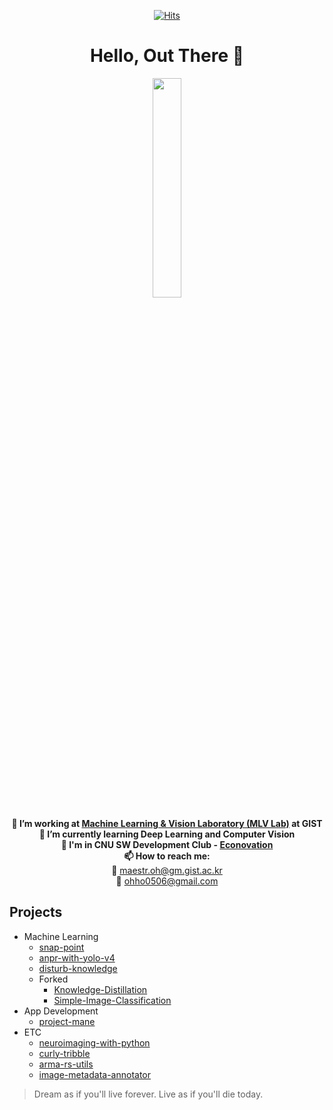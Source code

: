 <div align=center>
  
[![Hits](https://hits.seeyoufarm.com/api/count/incr/badge.svg?url=https%3A%2F%2Fgithub.com%2FDodant&count_bg=%238BBBF1&title_bg=%23555555&icon=github.svg&icon_color=%23FFFFFF&title=today+%2F+total&edge_flat=false)](https://hits.seeyoufarm.com)

</div>

<h1 align="center">Hello, Out There 👋</h1>

<p align="center">
  <img src="https://media.giphy.com/media/L8K62iTDkzGX6/giphy.gif" width="30%">
</p>

<p align="center">
  <strong>🔭 I’m working at <a href="https://sites.google.com/view/mlv">Machine Learning & Vision Laboratory (MLV Lab)</a> at GIST</strong><br>
  <strong>🌱 I’m currently learning Deep Learning and Computer Vision</strong><br>
  <strong>👯 I'm in CNU SW Development Club - <a href="https://github.com/JNU-econovation">Econovation</a></strong><br>
  <strong>📫 How to reach me:</strong><br>
  📧 <a href="mailto:maestr.oh@gm.gist.ac.kr">maestr.oh@gm.gist.ac.kr</a><br>
  📧 <a href="mailto:ohho0506@gmail.com">ohho0506@gmail.com</a>
</p>

## Projects
- Machine Learning
  - [snap-point](https://github.com/Dodant/snap-point)
  - [anpr-with-yolo-v4](https://github.com/Dodant/anpr-with-yolo-v4)
  - [disturb-knowledge](https://github.com/Dodant/disturb-knowledge)
  - Forked
    - [Knowledge-Distillation](https://github.com/Dodant/Knowledge-Distillation)
    - [Simple-Image-Classification](https://github.com/Dodant/Simple-Image-Classification)
- App Development
  - [project-mane](https://github.com/Dodant/project-mane)
- ETC
  - [neuroimaging-with-python](https://github.com/Dodant/neuroimaging-with-python)
  - [curly-tribble](https://github.com/Dodant/curly-tribble)
  - [arma-rs-utils](https://github.com/Dodant/arma-rs-utils)
  - [image-metadata-annotator](https://github.com/Dodant/image-metadata-annotator)
   
   

   
> Dream as if you'll live forever. Live as if you'll die today.
<!--
**Dodant/dodant** is a ✨ _special_ ✨ repository because its `README.md` (this file) appears on your GitHub profile.

Here are some ideas to get you started:

- 🔭 I’m currently working on ...
- 🌱 I’m currently learning ...
- 👯 I’m looking to collaborate on ...
- 🤔 I’m looking for help with ...
- 💬 Ask me about ...
- 📫 How to reach me: ...
- 😄 Pronouns: ...
- ⚡ Fun fact: ...
-->
